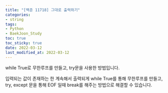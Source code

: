 ```yaml
---
title: "[백준 11718] 그대로 출력하기"
categories: 
- string
tags:
- Python
- BaekJoon_Study
toc: true
toc_sticky: true
date: 2022-03-12
last_modified_at: 2022-03-12
---
```


while True로 무한루프를 만들고, try문을 사용한 방법입니다.

입력되는 값이 존재하는 한 계속해서 출력되게 while True를 통해 무한루프를 만들고,  
try, except 문을 통해 EOF 일때 break를 해주는 방법으로 해결할 수 있습니다.  


<script src="https://gist.github.com/Ryumaker/32790d2924951ec9f2e143134bb9e49b.js"></script>



